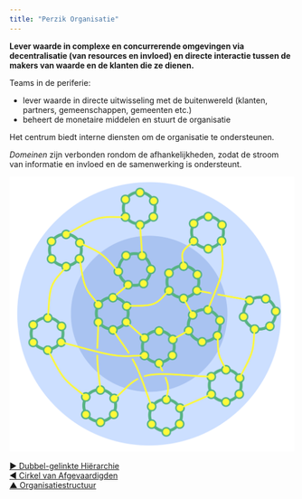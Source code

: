 ```yaml
---
title: "Perzik Organisatie"
---
```



**Lever waarde in complexe en concurrerende omgevingen via **decentralisatie** (van resources en invloed) en **directe interactie** tussen de makers van waarde en de klanten die ze dienen.**

Teams in de periferie:

- lever waarde in directe uitwisseling met de buitenwereld (klanten, partners, gemeenschappen, gemeenten etc.) 
- beheert de monetaire middelen en stuurt de organisatie

Het centrum biedt interne diensten om de organisatie te ondersteunen.

<dfn data-info="Domein: Een afgebakend gebied van invloed, activiteit en besluitvorming binnen een organisatie.">Domeinen</dfn> zijn verbonden rondom de afhankelijkheden, zodat de stroom van informatie en invloed en de samenwerking is ondersteunt.

![Perzik Organisatie](img/structural-patterns/peach-organization.png)

[&#9654; Dubbel-gelinkte Hiërarchie](double-linked-hierarchy.html)<br/>[&#9664; Cirkel van Afgevaardigden](delegate-circle.html)<br/>[&#9650; Organisatiestructuur](organizational-structure.html)

